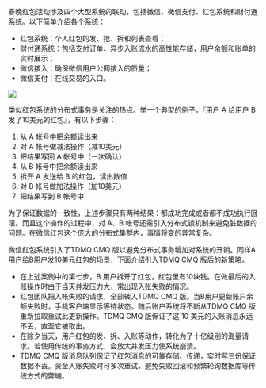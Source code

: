
春晚红包活动涉及四个大型系统的联动，包括微信、微信支付、红包系统和财付通系统。以下简单介绍各个系统：

- 红包系统：个人红包的发、抢、拆和列表查看；
- 财付通系统：包括支付订单、异步入账流水的高性能存储，用户余额和账单的实时展示；
- 微信接入：确保微信用户公网接入的质量；
- 微信支付：在线交易的入口。
  

![](https://qcloudimg.tencent-cloud.cn/raw/cfb8cb67d502360bb4ee2ecd5ed2ec60.png)

类似红包系统的分布式事务是关注的热点。举一个典型的例子，『用户 A 给用户 B 发了10美元的红包』，有以下步骤：
1. 从 A 帐号中把余额读出来
2. 对 A 帐号做减法操作（减10美元）
3. 把结果写回 A 帐号中（一次确认）
4. 从 B 帐号中把余额读出来
5. 拆开 A 发送给 B 的红包，读出数值
6. 对 B 帐号做加法操作（加10美元）
7. 把结果写到 B 帐号中
   

为了保证数据的一致性，上述步骤只有两种结果：都成功完成或者都不成功执行回滚。而且这个操作的过程中，对 A、B 帐号还需引入分布式锁机制来避免脏数据的问题。在微信红包这个庞大的分布式集群内，事情将变的异常复杂。

微信红包系统引入了TDMQ CMQ 版以避免分布式事务增加对系统的开销。同样A用户给B用户发10美元红包的场景，下面介绍引入TDMQ CMQ 版后的新策略。

- 在上述案例中的第七步，B 用户拆开了红包，红包里有10块钱。在做最后的入账操作时由于当天并发压力大，常出现入账失败的情况。
- 红包团队把入帐失败的请求，全部转入TDMQ CMQ 版。当B用户更新账户余额失败时，手机客户端显示等待状态。随后账户系统将不断从TDMQ CMQ 版重新拉取重试此更新操作。TDMQ CMQ 版保证了这 10 美元的入账消息永远不丢，直至它被取出。
- 在除夕当天，用户红包的发、拆、入账等动作，转化为了十亿级别的海量请求。若使用传统的事务方式，会放大并发压力使系统崩溃。
- TDMQ CMQ 版消息队列保证了红包消息的可靠存储、传递，实时写三份保证数据不丢。资金入账失败时可多次重试，避免失败回滚和频繁轮询数据库等传统方式的弊端。
